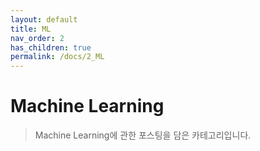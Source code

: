 ```yaml
---
layout: default
title: ML
nav_order: 2
has_children: true
permalink: /docs/2_ML
---
```


# Machine Learning

> Machine Learning에 관한 포스팅을 담은 카테고리입니다.